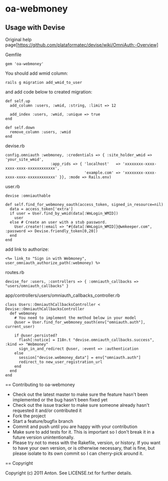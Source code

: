 # oa-webmoney

## Usage with Devise

Original help page[https://github.com/plataformatec/devise/wiki/OmniAuth:-Overview]

Gemfile

    gem 'oa-webmoney'

You should add wmid column:

    rails g migration add_wmid_to_user

and add code below to created migration:

    def self.up
      add_column :users, :wmid, :string, :limit => 12

      add_index :users, :wmid, :unique => true
    end

    def self.down
      remove_column :users, :wmid
    end

devise.rb

    config.omniauth :webmoney, :credentials => { :site_holder_wmid => 'your_site_wmid',
                        :app_rids => { 'localhost'   => 'xxxxxxxx-xxxx-xxxx-xxxx-xxxxxxxxxxxx',
                                       'example.com' => 'xxxxxxxx-xxxx-xxxx-xxxx-xxxxxxxxxxxx' }}, :mode => Rails.env)

user.rb

    devise :omniauthable

    def self.find_for_webmoney_oauth(access_token, signed_in_resource=nil)
      data = access_token['extra']
      if user = User.find_by_wmid(data[:WmLogin_WMID])
        user
      else # Create an user with a stub password.
        User.create!(:email => "#{data[:WmLogin_WMID]}@wmkeeper.com", :password => Devise.friendly_token[0,20])
      end
    end

add link to authorize:

    <%= link_to "Sign in with Webmoney", user_omniauth_authorize_path(:webmoney) %>

routes.rb

    devise_for :users, :controllers => { :omniauth_callbacks => "users/omniauth_callbacks" }

app/controllers/users/omniauth_callbacks_controller.rb

    class Users::OmniauthCallbacksController < Devise::OmniauthCallbacksController
      def webmoney
        # You need to implement the method below in your model
        @user = User.find_for_webmoney_oauth(env["omniauth.auth"], current_user)

        if @user.persisted?
          flash[:notice] = I18n.t "devise.omniauth_callbacks.success", :kind => "Webmoney"
          sign_in_and_redirect @user, :event => :authentication
        else
          session["devise.webmoney_data"] = env["omniauth.auth"]
          redirect_to new_user_registration_url
        end
      end
    end

== Contributing to oa-webmoney

* Check out the latest master to make sure the feature hasn't been implemented or the bug hasn't been fixed yet
* Check out the issue tracker to make sure someone already hasn't requested it and/or contributed it
* Fork the project
* Start a feature/bugfix branch
* Commit and push until you are happy with your contribution
* Make sure to add tests for it. This is important so I don't break it in a future version unintentionally.
* Please try not to mess with the Rakefile, version, or history. If you want to have your own version, or is otherwise necessary, that is fine, but please isolate to its own commit so I can cherry-pick around it.

== Copyright

Copyright (c) 2011 Anton. See LICENSE.txt for
further details.
